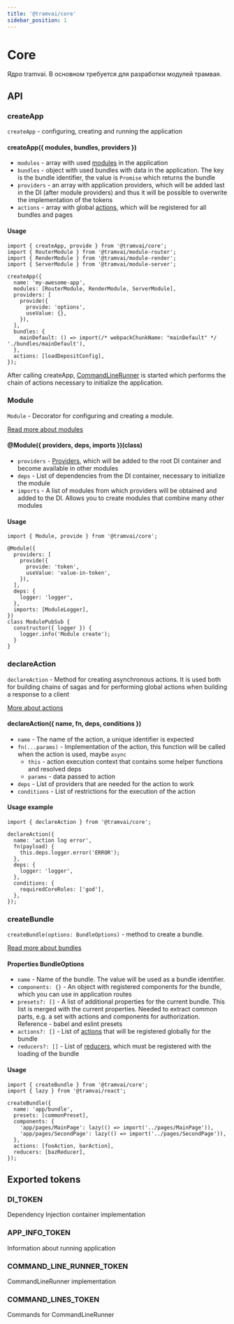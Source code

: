 ```yaml
---
title: '@tramvai/core'
sidebar_position: 1
---
```


# Core

Ядро tramvai. В основном требуется для разработки модулей трамвая.

## API

### createApp


`createApp` - configuring, creating and running the application

#### createApp({ modules, bundles, providers })

- `modules` - array with used [modules](concepts/module.md) in the application
- `bundles` - object with used bundles with data in the application. The key is the bundle identifier, the value is `Promise` which returns the bundle
- `providers` - an array with application providers, which will be added last in the DI (after module providers) and thus it will be possible to overwrite the implementation of the tokens
- `actions` - array with global [actions](concepts/action.md), which will be registered for all bundles and pages

#### Usage

```tsx
import { createApp, provide } from '@tramvai/core';
import { RouterModule } from '@tramvai/module-router';
import { RenderModule } from '@tramvai/module-render';
import { ServerModule } from '@tramvai/module-server';

createApp({
  name: 'my-awesome-app',
  modules: [RouterModule, RenderModule, ServerModule],
  providers: [
    provide({
      provide: 'options',
      useValue: {},
    }),
  ],
  bundles: {
    mainDefault: () => import(/* webpackChunkName: "mainDefault" */ './bundles/mainDefault'),
  },
  actions: [loadDepositConfig],
});
```

After calling createApp, [СommandLineRunner](concepts/command-line-runner.md) is started which performs the chain of actions necessary to initialize the application.

### Module

`Module` - Decorator for configuring and creating a module.

[Read more about modules](concepts/module.md)

#### @Module({ providers, deps, imports })(class)

- `providers` - [Providers](concepts/provider.md), which will be added to the root DI container and become available in other modules
- `deps` - List of dependencies from the DI container, necessary to initialize the module
- `imports` - A list of modules from which providers will be obtained and added to the DI. Allows you to create modules that combine many other modules

#### Usage

```tsx
import { Module, provide } from '@tramvai/core';

@Module({
  providers: [
    provide({
      provide: 'token',
      useValue: 'value-in-token',
    }),
  ],
  deps: {
    logger: 'logger',
  },
  imports: [ModuleLogger],
})
class ModulePubSub {
  constructor({ logger }) {
    logger.info('Module create');
  }
}
```

### declareAction

`declareAction` - Method for creating asynchronous actions. It is used both for building chains of sagas and for performing global actions when building a response to a client

[More about actions](concepts/action.md)

#### declareAction({ name, fn, deps, conditions })

- `name` - The name of the action, a unique identifier is expected
- `fn(...params)` - Implementation of the action, this function will be called when the action is used, maybe `async`
  - `this` - action execution context that contains some helper functions and resolved deps
  - `params` - data passed to action
- `deps` - List of providers that are needed for the action to work
- `conditions` - List of restrictions for the execution of the action

#### Usage example

```tsx
import { declareAction } from '@tramvai/core';

declareAction({
  name: 'action log error',
  fn(payload) {
    this.deps.logger.error('ERROR');
  },
  deps: {
    logger: 'logger',
  },
  conditions: {
    requiredCoreRoles: ['god'],
  },
});
```

### createBundle

`createBundle(options: BundleOptions)` - method to create a bundle.

[Read more about bundles](concepts/bundle.md)

#### Properties BundleOptions

- `name` - Name of the bundle. The value will be used as a bundle identifier.
- `components: {}` - An object with registered components for the bundle, which you can use in application routes
- `presets?: []` - A list of additional properties for the current bundle. This list is merged with the current properties. Needed to extract common parts, e.g. a set with actions and components for authorization. Reference - babel and eslint presets
- `actions?: []` - List of [actions](concepts/action.md) that will be registered globally for the bundle
- `reducers?: []` - List of [reducers](references/tramvai/state/base.md), which must be registered with the loading of the bundle

#### Usage

```tsx
import { createBundle } from '@tramvai/core';
import { lazy } from '@tramvai/react';

createBundle({
  name: 'app/bundle',
  presets: [commonPreset],
  components: {
    'app/pages/MainPage': lazy(() => import('../pages/MainPage')),
    'app/pages/SecondPage': lazy(() => import('../pages/SecondPage')),
  },
  actions: [fooAction, barAction],
  reducers: [bazReducer],
});
```

## Exported tokens

### DI_TOKEN

Dependency Injection container implementation

### APP_INFO_TOKEN

Information about running application

### COMMAND_LINE_RUNNER_TOKEN

CommandLineRunner implementation

### COMMAND_LINES_TOKEN

Commands for CommandLineRunner
